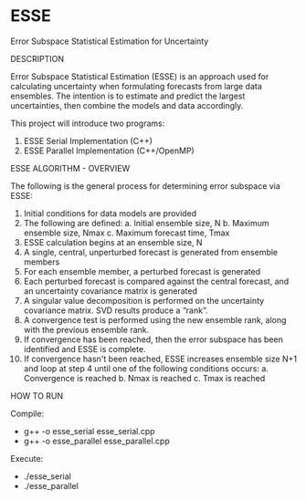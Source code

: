 # ESSE
Error Subspace Statistical Estimation for Uncertainty



DESCRIPTION

Error Subspace Statistical Estimation (ESSE) is an approach used for calculating uncertainty when formulating forecasts from large data ensembles. The intention is to estimate and predict the largest uncertainties, then combine the models and data accordingly. 

This project will introduce two programs:
1.	ESSE Serial Implementation (C++)
2.	ESSE Parallel Implementation (C++/OpenMP)




ESSE ALGORITHM - OVERVIEW

The following is the general process for determining error subspace via ESSE:

1.	Initial conditions for data models are provided
2.	The following are defined:
a.	Initial ensemble size, N
b.	Maximum ensemble size, Nmax
c.	Maximum forecast time, Tmax
3.	ESSE calculation begins at an ensemble size, N
4.	A single, central, unperturbed forecast is generated from ensemble members
5.	For each ensemble member, a perturbed forecast is generated
6.	Each perturbed forecast is compared against the central forecast, and an uncertainty covariance matrix is generated
7.	A singular value decomposition is performed on the uncertainty covariance matrix. SVD results produce a “rank”.
8.	A convergence test is performed using the new ensemble rank, along with the previous ensemble rank. 
9.	If convergence has been reached, then the error subspace has been identified and ESSE is complete. 
10.	If convergence hasn't been reached, ESSE increases ensemble size N+1 and loop at step 4 until one of the following conditions occurs:
    a.	Convergence is reached
    b.	Nmax is reached
    c.	Tmax is reached




HOW TO RUN

Compile:  
-	g++ -o esse_serial esse_serial.cpp  
-	g++ -o esse_parallel esse_parallel.cpp

Execute:  
-	./esse_serial 
-	./esse_parallel
